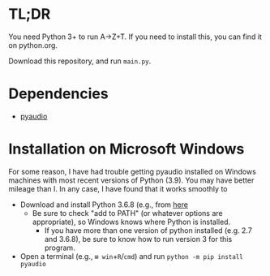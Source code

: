# TL;DR
You need Python 3+ to run A→Z+T. If you need to install this, you can find it on python.org.

Download this repository, and run `main.py`.
# Dependencies
* [pyaudio](https://pypi.org/project/PyAudio/)
# Installation on Microsoft Windows
For some reason, I have had trouble getting pyaudio installed on Windows machines with most recent versions of Python (3.9). You may have better mileage than I. In any case, I have found that it works smoothly to
- Download and install Python 3.6.8 (e.g., from [here](https://www.python.org/ftp/python/3.6.8/python-3.6.8-amd64.exe)
  - Be sure to check "add to PATH" (or whatever options are appropriate), so Windows knows where Python is installed.
    - If you have more than one version of python installed (e.g. 2.7 and 3.6.8), be sure to know how to run version 3 for this program.
- Open a terminal (e.g., `⊞ win`+`R`/`cmd`) and run `python -m pip install pyaudio`
